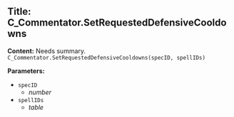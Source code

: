 ## Title: C_Commentator.SetRequestedDefensiveCooldowns

**Content:**
Needs summary.
`C_Commentator.SetRequestedDefensiveCooldowns(specID, spellIDs)`

**Parameters:**
- `specID`
  - *number*
- `spellIDs`
  - *table*